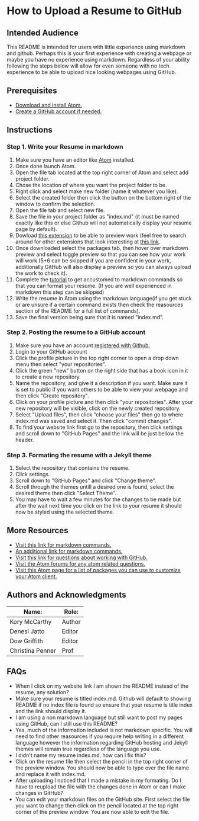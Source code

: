 # **How to Upload a Resume to GitHub**
## Intended Audience  
This README is intended for users with little experience using markdown and github. Perhaps this is your first experience with creating a webpage or maybe you have no experience using markdown. Regardless of your ability following the steps below will allow for even someone with no tech experience to be able to upload nice looking webpages using GitHub.
## Prerequisites
* [Download and install Atom.](https://atom.io/)
* [Create a GitHub account if needed.](https://github.com/join)
## Instructions
### Step 1. Write your Resume in markdown
1. Make sure you have an editor like [Atom](https://atom.io/) installed.
2. Once done launch Atom.
3. Open the file tab located at the top right corner of Atom and select add project folder.
 1. Chose the location of where you want the project folder to be.
 2. Right click and select make new folder (name it whatever you like).
 2. Select the created folder then click the button on the bottom right of the window to confirm the selection.
3. Open the file tab and select new file.
4. Save the file in your project folder as "index.md" (it must be named exactly like this or else Github will not automatically display your resume page by default).
5. Dowload [this extension](https://atom.io/packages/markdown-preview) to be able to preview work (feel free to search around for other extensions that look interesting at [this link](https://atom.io/packages).
6. Once downloaded select the packages tab, then hover over markdown preview and select toggle preview so that you can see how your work will work (5+6 can be skipped if you are confident in your work, additionally GitHub will also display a preview so you can always upload the work to check it).
7. Complete the [tutorial](https://www.markdowntutorial.com/lesson/3/) to get accustomed to markdown commands so that you can format your resume. (If you are well experienced in markdown this step can be skipped)
8. Write the resume in Atom using the markdown language(if you get stuck or are unsure if a certain command exists then check the reasources section of the README for a full list of commands).
9. Save the final version being sure that it is named "index.md".

### Step 2. Posting the resume to a GitHub account
1. Make sure you have an account [registered with Github.](https://github.com/join) 
2. Login to your GitHub account
2. Click the profile picture in the top right corner to open a drop down menu then select "your repositories".
3. Click the green "new" button on the right side that has a book icon in it to create a new repository.
4. Name the repository, and give it a description if you want. Make sure it is set to public if you want others to be able to view your webpage and then click "Create repository".
5. Click on your profile picture and then click "your repositories". After your new repository will be visible, click on the newly created repository.
6. Select "Upload files", then click "choose your files" then go to where index.md was saved and select it. Then click "commit changes".
7. To find your website link first go to the repository, then click  settings and scroll down to "GitHub Pages" and the link will be just bellow the header.

### Step 3. Formating the resume with a Jekyll theme
1. Select the repository that contains the resume.
2. Click settings.
3. Scroll down to "GitHub Pages" and click "Change theme".
4. Scroll through the themes untill a desired one is found, select the desired theme then click "Select Theme".
5. You may have to wait a few minutes for the changes to be made but after the wait next time you click on the link to your resume it should now be styled using the selected theme.

## More Resources
* [Visit this link for markdown commands.](https://github.com/adam-p/markdown-here/wiki/Markdown-Cheatsheet)
* [An additional link for markdown commands.](https://github.github.com/gfm/)
* [Visit this link for questions about working with GitHub.](https://help.github.com/en/github/working-with-github-pages)
* [Visit the Atom forums for any atom related questions.](https://discuss.atom.io/)
* [Visit this Atom page for a list of packages you can use to customize your Atom client.](https://atom.io/packages)

## Authors and Acknowledgments
|Name: |Role:|
|------|-----|
|Kory McCarthy|Author|
|Denesi Jatto|Editor|
|Dow Griffith|Editor|
|Christina Penner|Prof|

## FAQs
* When I click on my website link I am shown the README instead of the resume, any solution?
 * Make sure your resume is titled index.md. Github will default to showing README if no index file is found so ensure that your resume is title index and the link should display it.
* I am using a non markdown language but still want to post my pages using GitHub, can I still use this README?
 * Yes, much of the information included is not markdown specific. You will need to find other reasources if you require help writing in a different language however the information regarding GitHub hosting and Jekyll themes will remain true regardless of the language you use. 
* I didn't name my resume index.md, how can i fix this?
 * Click on the resume file then select the pencil in the top right corner of the preview window. You should now be able to type over the file name and replace it with index.md.
* After uploading I noticed that I made a mistake in my formating. Do I have to reupload the file with the changes done in Atom or can I make changes in GitHub?
 * You can edit your markdown files on the GitHub site. First select the file you want to change then click on the pencil located at the top right corner of the preview window. You are now able to edit the file.
